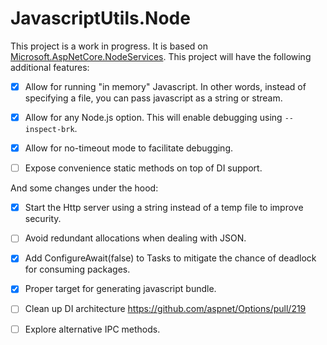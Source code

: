 # JavascriptUtils.Node
This project is a work in progress. It is based on [Microsoft.AspNetCore.NodeServices](https://github.com/aspnet/JavaScriptServices/tree/master/src/Microsoft.AspNetCore.NodeServices).
This project will have the following additional features:

- [X] Allow for running "in memory" Javascript. In other words, instead of specifying a file, you can pass javascript as a string or stream. 

- [X] Allow for any Node.js option. This will enable debugging using `--inspect-brk`.

- [x] Allow for no-timeout mode to facilitate debugging.

- [ ] Expose convenience static methods on top of DI support.

And some changes under the hood:
- [X] Start the Http server using a string instead of a temp file to improve security.

- [ ] Avoid redundant allocations when dealing with JSON.

- [X] Add ConfigureAwait(false) to Tasks to mitigate the chance of deadlock for consuming packages.

- [X] Proper target for generating javascript bundle.

- [ ] Clean up DI architecture https://github.com/aspnet/Options/pull/219

- [ ] Explore alternative IPC methods.